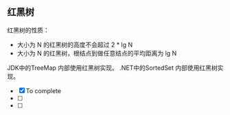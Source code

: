 ## 红黑树

红黑树的性质：
- 大小为 N 的红黑树的高度不会超过 2 * lg N
- 大小为 N 的红黑树，根结点到做任意结点的平均距离为 lg N

JDK中的TreeMap 内部使用红黑树实现。 
.NET中的SortedSet 内部使用红黑树实现。

- [x] To complete
- [ ] 
- [ ] 

